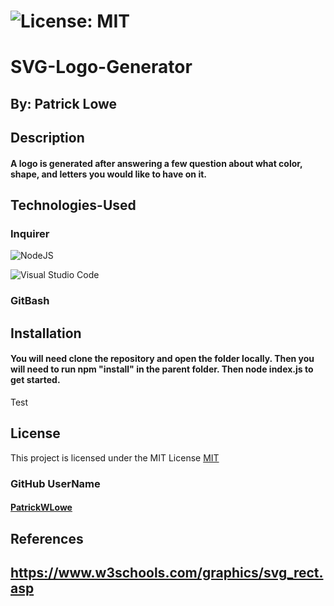 # ![License: MIT](https://img.shields.io/badge/License-MIT-yellow.svg)

# SVG-Logo-Generator

## By: Patrick Lowe

## Description

#### A logo is generated after answering a few question about what color, shape, and letters you would like to have on it.

## Technologies-Used

### Inquirer

![NodeJS](https://img.shields.io/badge/node.js-6DA55F?style=for-the-badge&logo=node.js&logoColor=white)

![Visual Studio Code](https://img.shields.io/badge/Visual%20Studio%20Code-0078d7.svg?style=for-the-badge&logo=visual-studio-code&logoColor=white)

### GitBash

## Installation

#### You will need clone the repository and open the folder locally. Then you will need to run npm "install" in the parent folder. Then node index.js to get started.

Test

## License

This project is licensed under the MIT License
[MIT](https://opensource.org/licenses/MIT)

### GitHub UserName

#### [PatrickWLowe](https://github.com/PatrickWLowe)

## References

## https://www.w3schools.com/graphics/svg_rect.asp
